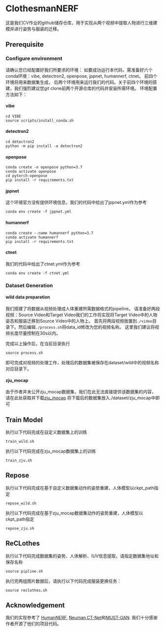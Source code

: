 # ClothesmanNERF

这是我们CV作业的github储存仓库，用于实现从两个视频中提取人物进行三维建模并进行姿势与服装的迁移。

## Prerequisite

### Configure environment

请确认您已经配置好我们所要求的环境：
如要成功运行本代码，需准备好六个conda环境：vibe, detectron2, openpose, jppnet, humannerf, ctnet。 前四个环境将用来数据集生成， 后两个环境用来运行我们的代码。关于前四个环境的搭建，我们强烈建议您git clone前两个开源仓库的代码并安装所需环境。
环境配置方法如下：
#### vibe
```shell
cd VIBE
source scripts/install_conda.sh
```
#### detectron2
```shell
cd detectron2
python -m pip install -e detectron2
```
#### openpose
```shell
conda create -n openpose python=3.7
conda activate openpose
cd pytorch-openpose
pip install -r requirements.txt
```

#### jppnet
这个环境官方没有提供环境信息，我们的代码中给出了jppnet.yml作为参考
```shell
conda env create -f jppnet.yml
```

#### humannerf
```shell
conda create --name humannerf python=3.7
conda activate humannerf
pip install -r requirements.txt
```

#### ctnet
我们的代码中给出了ctnet.yml作为参考
```shell
conda env create -f ctnet.yml
```

### Dataset Generation

#### wild data preparation
我们搭建了将数据从视频处理成人体重建所需数据格式的pipeline。
请准备好两段视频：Source Video和Target Video我们的工作将实现将Target Video中的人物姿态和服装迁移到Source Video中的人物上。
首先将两段视频放置到`./video`目录下。然后编辑`./process.sh`将data_id修改为您的视频名称。
这里我们建议将视频长度尽量控制在30s以内。

完成以上操作后，在当前目录执行
```shell
source process.sh
```
即可完成对视频的处理工作，处理后的数据集被保存在dataset/wild中的视频名称对应目录下。

#### zju_mocap
由于作者并未公开zju_mocap数据集，我们在此无法直接提供该数据集的内容，请在此处获取并下载[zju_mocap](https://github.com/zju3dv/neuralbody/blob/master/INSTALL.md#zju-mocap-dataset)
将下载后的数据集放入./dataset/zju_mocap中即可

## Train Model
执行以下代码完成在自定义数据集上的训练
```shell
train_wild.sh
```
执行以下代码完成在zju\_mocap数据集上的训练
```shell
train_zju.sh
```
## Repose
执行以下代码完成在基于自定义数据集动作的姿势重建，人体模型以ckpt_path指定
```shell
repose_wild.sh
```
执行以下代码完成在基于zju_mocap数据集动作的姿势重建，人体模型以ckpt_path指定
```shell
repose_zju.sh
```

## ReCLothes
执行以下代码完成数据集的姿势、人体解析、IUV信息提取，请指定数据集地址和保存名称
```shell
source pipline.sh
```
执行完两组图片数据后，请执行以下代码完成服装更换任务：
```shell
source reclothes.sh
```
## Acknowledgement

我们的实现参考了 [HumanNERF](https://github.com/chungyiweng/humannerf), [Neuman](https://github.com/apple/ml-neuman),[CT-Net](https://github.com/yf1019/CT-Net)和[MUST-GAN](https://github.com/TianxiangMa/MUST-GAN). 我们十分感谢作者开源了他们的项目代码。